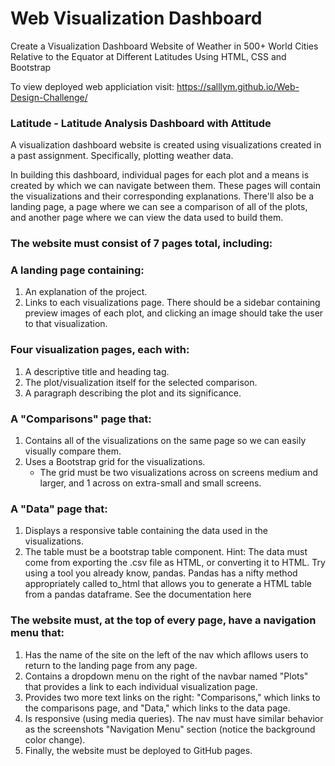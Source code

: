 # Web Visualization Dashboard

Create a Visualization Dashboard Website of Weather in 500+ World Cities Relative to the Equator at Different Latitudes Using HTML, CSS and Bootstrap

To view deployed web appliciation visit: https://salllym.github.io/Web-Design-Challenge/

### Latitude - Latitude Analysis Dashboard with Attitude ###

A visualization dashboard website is created using visualizations created in a past assignment. Specifically, plotting weather data.

In building this dashboard, individual pages for each plot and a means is created by which we can navigate between them. These pages will contain the visualizations and their corresponding explanations. There'll also be a landing page, a page where we can see a comparison of all of the plots, and another page where we can view the data used to build them. 

### The website must consist of 7 pages total, including: ###
### A landing page containing: ###
  1. An explanation of the project.
  2. Links to each visualizations page. There should be a sidebar containing preview images of each plot, and clicking an image should take the user to that visualization.

### Four visualization pages, each with: ###
  1. A descriptive title and heading tag.
  2. The plot/visualization itself for the selected comparison.
  3. A paragraph describing the plot and its significance.

### A "Comparisons" page that: ###
  1. Contains all of the visualizations on the same page so we can easily visually compare them.
  2. Uses a Bootstrap grid for the visualizations.
      - The grid must be two visualizations across on screens medium and larger, and 1 across on extra-small and small screens.

### A "Data" page that: ###
  1. Displays a responsive table containing the data used in the visualizations.
  2. The table must be a bootstrap table component. Hint: The data must come from exporting the .csv file as HTML, or converting it to HTML. Try using a tool      you already know, pandas. Pandas has a nifty method appropriately called to_html that allows you to generate a HTML table from a pandas dataframe. See the      documentation here

### The website must, at the top of every page, have a navigation menu that: ###
  1. Has the name of the site on the left of the nav which afllows users to return to the landing page from any page.
  2. Contains a dropdown menu on the right of the navbar named "Plots" that provides a link to each individual visualization page.
  3. Provides two more text links on the right: "Comparisons," which links to the comparisons page, and "Data," which links to the data page.
  4. Is responsive (using media queries). The nav must have similar behavior as the screenshots "Navigation Menu" section (notice the background color change).
  5. Finally, the website must be deployed to GitHub pages.
